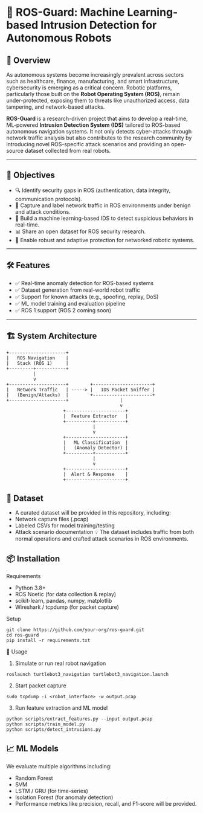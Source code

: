 # 🤖 ROS-Guard: Machine Learning-based Intrusion Detection for Autonomous Robots

## 📌 Overview

As autonomous systems become increasingly prevalent across sectors such as healthcare, finance, manufacturing, and smart infrastructure, cybersecurity is emerging as a critical concern. Robotic platforms, particularly those built on the **Robot Operating System (ROS)**, remain under-protected, exposing them to threats like unauthorized access, data tampering, and network-based attacks.

**ROS-Guard** is a research-driven project that aims to develop a real-time, ML-powered **Intrusion Detection System (IDS)** tailored to ROS-based autonomous navigation systems. It not only detects cyber-attacks through network traffic analysis but also contributes to the research community by introducing novel ROS-specific attack scenarios and providing an open-source dataset collected from real robots.

---

## 🎯 Objectives

- 🔍 Identify security gaps in ROS (authentication, data integrity, communication protocols).
- 📡 Capture and label network traffic in ROS environments under benign and attack conditions.
- 🧠 Build a machine learning-based IDS to detect suspicious behaviors in real-time.
- 📊 Share an open dataset for ROS security research.
- 🔐 Enable robust and adaptive protection for networked robotic systems.

---

## 🛠️ Features

- ✅ Real-time anomaly detection for ROS-based systems
- ✅ Dataset generation from real-world robot traffic
- ✅ Support for known attacks (e.g., spoofing, replay, DoS)
- ✅ ML model training and evaluation pipeline
- ✅ ROS 1 support (ROS 2 coming soon)

---

## 🏗️ System Architecture

```
+---------------------+
|   ROS Navigation    |
|   Stack (ROS 1)     |
+---------+-----------+
          |
          v
+---------------------+        +----------------------+
|   Network Traffic   | -----> |   IDS Packet Sniffer |
|   (Benign/Attacks)  |        +----------------------+
+---------------------+                   |
                                          v
                     +----------------------+
                     |  Feature Extractor   |
                     +----------+-----------+
                                |
                                v
                     +----------------------+
                     |   ML Classification  |
                     |   (Anomaly Detector) |
                     +----------+-----------+
                                |
                                v
                     +----------------------+
                     |  Alert & Response    |
                     +----------------------+
```

## 📂 Dataset
- A curated dataset will be provided in this repository, including:
- Network capture files (.pcap)
- Labeled CSVs for model training/testing
- Attack scenario documentation
  💡 The dataset includes traffic from both normal operations and crafted attack scenarios in ROS environments.

## 📦 Installation
Requirements
- Python 3.8+
- ROS Noetic (for data collection & replay)
- scikit-learn, pandas, numpy, matplotlib
- Wireshark / tcpdump (for packet capture)

Setup
```
git clone https://github.com/your-org/ros-guard.git
cd ros-guard
pip install -r requirements.txt
```
🚀 Usage
1. Simulate or run real robot navigation
```
roslaunch turtlebot3_navigation turtlebot3_navigation.launch
```
2. Start packet capture
```
sudo tcpdump -i <robot_interface> -w output.pcap
```
3. Run feature extraction and ML model
```
python scripts/extract_features.py --input output.pcap
python scripts/train_model.py
python scripts/detect_intrusions.py
```

## 📈 ML Models
We evaluate multiple algorithms including:
- Random Forest
- SVM
- LSTM / GRU (for time-series)
- Isolation Forest (for anomaly detection)
- Performance metrics like precision, recall, and F1-score will be provided.
